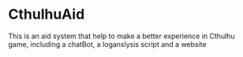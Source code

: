 # CthulhuAid
This is an aid system that help to make a better experience in Cthulhu game, including a chatBot, a loganslysis script and a website
